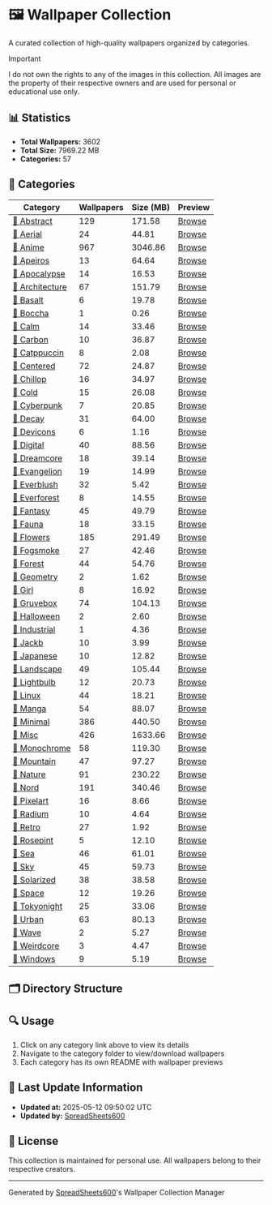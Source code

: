 # 🖼️ Wallpaper Collection

A curated collection of high-quality wallpapers organized by categories.

> [!IMPORTANT]
> I do not own the rights to any of the images in this collection. All images are the property of their respective owners and are used for personal or educational use only.

## 📊 Statistics

- **Total Wallpapers:** 3602
- **Total Size:** 7969.22 MB
- **Categories:** 57

## 📂 Categories

| Category | Wallpapers | Size (MB) | Preview |
|----------|------------|-----------|---------|
| [📁 Abstract](Wallpapers/Abstract/README.md) | 129 | 171.58 | [Browse](Wallpapers/Abstract) |
| [📁 Aerial](Wallpapers/Aerial/README.md) | 24 | 44.81 | [Browse](Wallpapers/Aerial) |
| [📁 Anime](Wallpapers/Anime/README.md) | 967 | 3046.86 | [Browse](Wallpapers/Anime) |
| [📁 Apeiros](Wallpapers/Apeiros/README.md) | 13 | 64.64 | [Browse](Wallpapers/Apeiros) |
| [📁 Apocalypse](Wallpapers/Apocalypse/README.md) | 14 | 16.53 | [Browse](Wallpapers/Apocalypse) |
| [📁 Architecture](Wallpapers/Architecture/README.md) | 67 | 151.79 | [Browse](Wallpapers/Architecture) |
| [📁 Basalt](Wallpapers/Basalt/README.md) | 6 | 19.78 | [Browse](Wallpapers/Basalt) |
| [📁 Boccha](Wallpapers/Boccha/README.md) | 1 | 0.26 | [Browse](Wallpapers/Boccha) |
| [📁 Calm](Wallpapers/Calm/README.md) | 14 | 33.46 | [Browse](Wallpapers/Calm) |
| [📁 Carbon](Wallpapers/Carbon/README.md) | 10 | 36.87 | [Browse](Wallpapers/Carbon) |
| [📁 Catppuccin](Wallpapers/Catppuccin/README.md) | 8 | 2.08 | [Browse](Wallpapers/Catppuccin) |
| [📁 Centered](Wallpapers/Centered/README.md) | 72 | 24.87 | [Browse](Wallpapers/Centered) |
| [📁 Chillop](Wallpapers/Chillop/README.md) | 16 | 34.97 | [Browse](Wallpapers/Chillop) |
| [📁 Cold](Wallpapers/Cold/README.md) | 15 | 26.08 | [Browse](Wallpapers/Cold) |
| [📁 Cyberpunk](Wallpapers/Cyberpunk/README.md) | 7 | 20.85 | [Browse](Wallpapers/Cyberpunk) |
| [📁 Decay](Wallpapers/Decay/README.md) | 31 | 64.00 | [Browse](Wallpapers/Decay) |
| [📁 Devicons](Wallpapers/Devicons/README.md) | 6 | 1.16 | [Browse](Wallpapers/Devicons) |
| [📁 Digital](Wallpapers/Digital/README.md) | 40 | 88.56 | [Browse](Wallpapers/Digital) |
| [📁 Dreamcore](Wallpapers/Dreamcore/README.md) | 18 | 39.14 | [Browse](Wallpapers/Dreamcore) |
| [📁 Evangelion](Wallpapers/Evangelion/README.md) | 19 | 14.99 | [Browse](Wallpapers/Evangelion) |
| [📁 Everblush](Wallpapers/Everblush/README.md) | 32 | 5.42 | [Browse](Wallpapers/Everblush) |
| [📁 Everforest](Wallpapers/Everforest/README.md) | 8 | 14.55 | [Browse](Wallpapers/Everforest) |
| [📁 Fantasy](Wallpapers/Fantasy/README.md) | 45 | 49.79 | [Browse](Wallpapers/Fantasy) |
| [📁 Fauna](Wallpapers/Fauna/README.md) | 18 | 33.15 | [Browse](Wallpapers/Fauna) |
| [📁 Flowers](Wallpapers/Flowers/README.md) | 185 | 291.49 | [Browse](Wallpapers/Flowers) |
| [📁 Fogsmoke](Wallpapers/Fogsmoke/README.md) | 27 | 42.46 | [Browse](Wallpapers/Fogsmoke) |
| [📁 Forest](Wallpapers/Forest/README.md) | 44 | 54.76 | [Browse](Wallpapers/Forest) |
| [📁 Geometry](Wallpapers/Geometry/README.md) | 2 | 1.62 | [Browse](Wallpapers/Geometry) |
| [📁 Girl](Wallpapers/Girl/README.md) | 8 | 16.92 | [Browse](Wallpapers/Girl) |
| [📁 Gruvebox](Wallpapers/Gruvebox/README.md) | 74 | 104.13 | [Browse](Wallpapers/Gruvebox) |
| [📁 Halloween](Wallpapers/Halloween/README.md) | 2 | 2.60 | [Browse](Wallpapers/Halloween) |
| [📁 Industrial](Wallpapers/Industrial/README.md) | 1 | 4.36 | [Browse](Wallpapers/Industrial) |
| [📁 Jackb](Wallpapers/Jackb/README.md) | 10 | 3.99 | [Browse](Wallpapers/Jackb) |
| [📁 Japanese](Wallpapers/Japanese/README.md) | 10 | 12.82 | [Browse](Wallpapers/Japanese) |
| [📁 Landscape](Wallpapers/Landscape/README.md) | 49 | 105.44 | [Browse](Wallpapers/Landscape) |
| [📁 Lightbulb](Wallpapers/Lightbulb/README.md) | 12 | 20.73 | [Browse](Wallpapers/Lightbulb) |
| [📁 Linux](Wallpapers/Linux/README.md) | 44 | 18.21 | [Browse](Wallpapers/Linux) |
| [📁 Manga](Wallpapers/Manga/README.md) | 54 | 88.07 | [Browse](Wallpapers/Manga) |
| [📁 Minimal](Wallpapers/Minimal/README.md) | 386 | 440.50 | [Browse](Wallpapers/Minimal) |
| [📁 Misc](Wallpapers/Misc/README.md) | 426 | 1633.66 | [Browse](Wallpapers/Misc) |
| [📁 Monochrome](Wallpapers/Monochrome/README.md) | 58 | 119.30 | [Browse](Wallpapers/Monochrome) |
| [📁 Mountain](Wallpapers/Mountain/README.md) | 47 | 97.27 | [Browse](Wallpapers/Mountain) |
| [📁 Nature](Wallpapers/Nature/README.md) | 91 | 230.22 | [Browse](Wallpapers/Nature) |
| [📁 Nord](Wallpapers/Nord/README.md) | 191 | 340.46 | [Browse](Wallpapers/Nord) |
| [📁 Pixelart](Wallpapers/Pixelart/README.md) | 16 | 8.66 | [Browse](Wallpapers/Pixelart) |
| [📁 Radium](Wallpapers/Radium/README.md) | 10 | 4.64 | [Browse](Wallpapers/Radium) |
| [📁 Retro](Wallpapers/Retro/README.md) | 27 | 1.92 | [Browse](Wallpapers/Retro) |
| [📁 Rosepint](Wallpapers/RosePint/README.md) | 5 | 12.10 | [Browse](Wallpapers/RosePint) |
| [📁 Sea](Wallpapers/Sea/README.md) | 46 | 61.01 | [Browse](Wallpapers/Sea) |
| [📁 Sky](Wallpapers/Sky/README.md) | 45 | 59.73 | [Browse](Wallpapers/Sky) |
| [📁 Solarized](Wallpapers/Solarized/README.md) | 38 | 38.58 | [Browse](Wallpapers/Solarized) |
| [📁 Space](Wallpapers/Space/README.md) | 12 | 19.26 | [Browse](Wallpapers/Space) |
| [📁 Tokyonight](Wallpapers/TokyoNight/README.md) | 25 | 33.06 | [Browse](Wallpapers/TokyoNight) |
| [📁 Urban](Wallpapers/Urban/README.md) | 63 | 80.13 | [Browse](Wallpapers/Urban) |
| [📁 Wave](Wallpapers/Wave/README.md) | 2 | 5.27 | [Browse](Wallpapers/Wave) |
| [📁 Weirdcore](Wallpapers/Weirdcore/README.md) | 3 | 4.47 | [Browse](Wallpapers/Weirdcore) |
| [📁 Windows](Wallpapers/Windows/README.md) | 9 | 5.19 | [Browse](Wallpapers/Windows) |

## 🗂️ Directory Structure

## 🔍 Usage

1. Click on any category link above to view its details
2. Navigate to the category folder to view/download wallpapers
3. Each category has its own README with wallpaper previews

## 🔄 Last Update Information
- **Updated at:** 2025-05-12 09:50:02 UTC
- **Updated by:** [SpreadSheets600](https://github.com/SpreadSheets600)

## 📝 License

This collection is maintained for personal use. All wallpapers belong to their respective creators.

---
Generated by [SpreadSheets600](https://github.com/SpreadSheets600)'s Wallpaper Collection Manager
